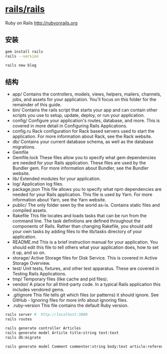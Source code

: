 # [rails/rails](https://github.com/rails/rails)

Ruby on Rails http://rubyonrails.org

## 安装

```sh
gem install rails
rails --version

rails new blog
```

## 结构

* app/    Contains the controllers, models, views, helpers, mailers, channels, jobs, and assets for your application. You'll focus on this folder for the remainder of this guide.
* bin/    Contains the rails script that starts your app and can contain other scripts you use to setup, update, deploy, or run your application.
* config/ Configure your application's routes, database, and more. This is covered in more detail in Configuring Rails Applications.
* config.ru   Rack configuration for Rack based servers used to start the application. For more information about Rack, see the Rack website.
* db/ Contains your current database schema, as well as the database migrations.
* Gemfile
* Gemfile.lock    These files allow you to specify what gem dependencies are needed for your Rails application. These files are used by the Bundler gem. For more information about Bundler, see the Bundler website.
* lib/    Extended modules for your application.
* log/    Application log files.
* package.json    This file allows you to specify what npm dependencies are needed for your Rails application. This file is used by Yarn. For more information about Yarn, see the Yarn website.
* public/ The only folder seen by the world as-is. Contains static files and compiled assets.
* Rakefile    This file locates and loads tasks that can be run from the command line. The task definitions are defined throughout the components of Rails. Rather than changing Rakefile, you should add your own tasks by adding files to the lib/tasks directory of your application.
* README.md   This is a brief instruction manual for your application. You should edit this file to tell others what your application does, how to set it up, and so on.
* storage/    Active Storage files for Disk Service. This is covered in Active Storage Overview.
* test/   Unit tests, fixtures, and other test apparatus. These are covered in Testing Rails Applications.
* tmp/    Temporary files (like cache and pid files).
* vendor/ A place for all third-party code. In a typical Rails application this includes vendored gems.
* .gitignore  This file tells git which files (or patterns) it should ignore. See GitHub - Ignoring files for more info about ignoring files.
* .ruby-version   This file contains the default Ruby version.

```sh
rails server #  http://localhost:3000
rails routes

rails generate controller Articles
rails generate model Article title:string text:text
rails db:migrate

rails generate model Comment commenter:string body:text article:references
```

